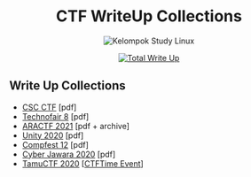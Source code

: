 <h1 align="center">CTF WriteUp Collections</h1>
<p align="center">
    <img src="https://avatars1.githubusercontent.com/u/62840982?s=400&u=55914067fefe4aeecaa9a551e4b92c509c46e6ab&v=4" alt="Kelompok Study Linux" />
</p>

<p align="center">
    <a href="https://github.com/KelompokStudiLinux/WriteUp-CTF"><img src="https://img.shields.io/badge/Total%20Write%20Up-5-blue" alt="Total Write Up" /></a>
</p>

## Write Up Collections
+ [CSC CTF](./CSCCTF/WU_NCW_CyberArena_Lu_mah_mending,_lah_kita) [pdf]
+ [Technofair 8](./Technofair8/CTF_TECHNOFAIR_8.0_CTF_Demi_IU.pdf) [pdf]
+ [ARACTF 2021](./ARACTF2021) [pdf + archive]
+ [Unity 2020](./Unity2020) [pdf]
+ [Compfest 12](./Compfest12) [pdf]
+ [Cyber Jawara 2020](./CJ2020) [pdf]
+ [TamuCTF 2020](https://github.com/KelompokStudiLinux/WriteUp-CTF/tree/master/TamuCTF) [[CTFTime Event](https://ctftime.org/event/1009)]

